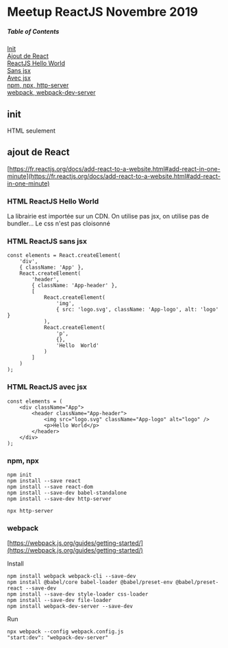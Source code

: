 # Meetup ReactJS Novembre 2019

##### Table of Contents  
[Init](#v1-init) <br>
[Ajout de React](#ajout-react)<br>
[ReactJS Hello World](#react-hello-world)<br>
[Sans jsx](#react-sans-jsx)<br>
[Avec jsx](#react-avec-jsx)<br>
[npm, npx, http-server](#avec-npm-npx)<br>
[webpack, webpack-dev-server](#webpack-webpack-dev-server)

<a name="v1-init" />

## init

HTML seulement

<a name="ajout-react" />

## ajout de React

[https://fr.reactjs.org/docs/add-react-to-a-website.html#add-react-in-one-minute](https://fr.reactjs.org/docs/add-react-to-a-website.html#add-react-in-one-minute)

<a name="react-hello-world" />

### HTML ReactJS Hello World

La librairie est importée sur un CDN. On utilise pas jsx, on utilise pas de bundler...
Le css n'est pas cloisonné

<a name="react-sans-jsx" />

### HTML ReactJS sans jsx

```
const elements = React.createElement(
    'div',
    { className: 'App' },
    React.createElement(
        'header',
        { className: 'App-header' },
        [
            React.createElement(
                'img',
                { src: 'logo.svg', className: 'App-logo', alt: 'logo' }
            ),
            React.createElement(
                'p',
                {},
                'Hello  World'
            )
        ]
    )
);
```

<a name="react-avec-jsx" />

### HTML ReactJS avec jsx

```
const elements = (
    <div className="App">
        <header className="App-header">
            <img src="logo.svg" className="App-logo" alt="logo" />
            <p>Hello World</p>
        </header>
    </div>
);
```

<a name="avec-npm-npx" />

### npm, npx

```
npm init
npm install --save react
npm install --save react-dom
npm install --save-dev babel-standalone
npm install --save-dev http-server
```

```
npx http-server
```

<a name="webpack-webpack-dev-server" />

### webpack

[https://webpack.js.org/guides/getting-started/](https://webpack.js.org/guides/getting-started/)

Install
```
npm install webpack webpack-cli --save-dev
npm install @babel/core babel-loader @babel/preset-env @babel/preset-react --save-dev
npm install --save-dev style-loader css-loader
npm install --save-dev file-loader
npm install webpack-dev-server --save-dev
```

Run
```
npx webpack --config webpack.config.js
"start:dev": "webpack-dev-server"
```